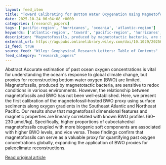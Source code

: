 ```yaml
---
layout: feed_item
title: "Toward Calibrating for Bottom Water Oxygenation Using Magnetofossils: New Insights From Southeast Atlantic and Northeast Pacific Surface Sediments"
date: 2025-10-24 06:04:08 +0000
categories: [research_papers]
tags: ['pacific-region', 'hurricanes', 'oceania', 'atlantic-region']
keywords: ['atlantic-region', 'toward', 'pacific-region', 'hurricanes', 'calibrating', 'oceania', 'bottom']
description: "Magnetofossils, produced by magnetotactic bacteria, are sensitive to redox conditions in various environments"
external_url: https://agupubs.onlinelibrary.wiley.com/doi/10.1029/2025GL118127?af=R
is_feed: true
source_feed: "Wiley: Geophysical Research Letters: Table of Contents"
feed_category: "research_papers"
---
```


Abstract Accurate estimation of past ocean oxygen concentrations is vital for understanding the ocean's response to global climate change, but proxies for reconstructing bottom water oxygen (BWO) are limited. Magnetofossils, produced by magnetotactic bacteria, are sensitive to redox conditions in various environments. However, the relationship between magnetofossils and BWO has not been well‐established. Here, we present the first calibration of the magnetofossil‐hosted BWO proxy using surface sediments along oxygen gradients in the Southeast Atlantic and Northeast Pacific. Our results show that magnetofossil dimensional features and magnetic properties are linearly correlated with known BWO profiles (60–230 μmol/kg). Specifically, higher proportions of cuboctahedral magnetofossils coupled with more biogenic soft components are associated with higher BWO levels, and vice versa. These findings confirm that magnetofossils can serve as a valuable proxy for quantifying past oxygen concentrations globally, expanding the application of BWO proxies for paleoclimate reconstructions.

[Read original article](https://agupubs.onlinelibrary.wiley.com/doi/10.1029/2025GL118127?af=R)
